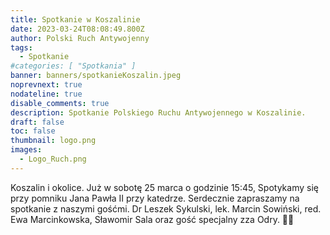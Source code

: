 ```yaml
---
title: Spotkanie w Koszalinie
date: 2023-03-24T08:08:49.800Z
author: Polski Ruch Antywojenny
tags:
  - Spotkanie
#categories: [ "Spotkania" ]
banner: banners/spotkanieKoszalin.jpeg
noprevnext: true
nodateline: true
disable_comments: true
description: Spotkanie Polskiego Ruchu Antywojennego w Koszalinie.
draft: false
toc: false
thumbnail: logo.png
images:
  - Logo_Ruch.png
---
```


Koszalin i okolice. Już w sobotę 25 marca o godzinie 15:45, Spotykamy się przy pomniku Jana Pawła II przy katedrze. Serdecznie zapraszamy na spotkanie z naszymi gośćmi. Dr Leszek Sykulski, lek. Marcin Sowiński, red. Ewa Marcinkowska, Sławomir Sala oraz gość specjalny zza Odry. 💪😎
